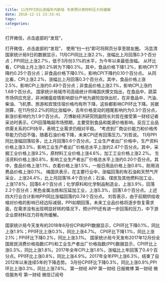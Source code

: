 ```yaml
---
title: 11月PPI同比涨幅年内新低 专家预计原材料压力将缓解
date: 2018-12-11 23:33:41
tags: 
categories: 
---
```

打开微信，点击底部的“发现”，
<!-- more -->
打开微信，点击底部的“发现”，
使用“扫一扫”即可将网页分享至朋友圈。
冯芸清
国家统计局9日的数据显示，11月CPI同比上涨2.2%，涨幅比上月回落0.3个百分点；PPI同比上涨2.7%，低于3月份3.1%的水平，为今年以来最低涨幅。
从环比看，CPI由上月上涨0.2%转为下降0.3%。其中，食品价格下降1.2%，影响CPI下降约0.25个百分点；非食品价格下降0.1%，影响CPI下降约0.10个百分点。
从同比看，CPI上涨2.2%，涨幅比上月回落0.3个百分点。其中，食品价格上涨2.5%，影响CPI上涨约0.49个百分点；非食品价格上涨2.1%，影响CPI上涨约1.68个百分点。
国家统计局城市司高级统计师绳国庆撰文指出，在食品中，蔬菜市场供应充足，非洲猪瘟疫情影响部分产地为避险加快出栏，在非食品中，汽油、柴油、飞机票、旅游和宾馆住宿价格均有所下降，这些都影响CPI环比下降。另据测算，在11月份2.2%的同比涨幅中，去年价格变动的翘尾影响约为0.3个百分点，新涨价影响约为1.9个百分点。
万博新经济研究院副院长刘哲在接受第一财经记者采访时表示，CPI回落略超市场预期，主要受到食品和能源价格影响，反应工业品供需关系的CPI持平，表明工业需求仍相对平稳。
“考虑到厂商议价能力和价格传导能力仍旧不强，随着石油价格下降，未来CPI还有回落压力。”刘哲说。
11月PPI同比涨幅回落较多，比上月回落0.6个百分点。工业生产者出厂价格中，生产资料价格上涨3.3%，影响工业生产者出厂价格总水平上涨约2.47个百分点。其中，采掘工业价格上涨9.2%，原材料工业价格上涨4.6%，加工工业价格上涨2.2%。
生活资料价格上涨0.8%，影响工业生产者出厂价格总水平上涨约0.20个百分点。其中，食品价格上涨1.1%，衣着价格上涨1.5%，一般日用品价格上涨0.8%，耐用消费品价格上涨0.1%。
绳国庆表示，在主要行业中，涨幅回落的有石油和天然气开采业，上涨24.4%，比上月回落18.4个百分点；石油、煤炭及其他燃料加工业，上涨17.6%，回落6.4个百分点；化学原料和化学制品制造业，上涨3.9%，回落2.2个百分点；黑色金属冶炼和压延加工业，上涨5.3%，回落1.6个百分点。上述四大行业合计影响PPI同比涨幅回落约0.74个百分点。
刘哲表示，由于前期供给收缩对价格的影响已经边际减弱，PPI如期回落，未来工业品价格将逐步恢复需求面，在需求没有出现明显好转的情况下，预计PPI还有进一步回落的压力，中下游企业原材料压力将有所缓解。
 
 
国家统计局今天发布的2018年6月份CPI和PPI数据显示，CPI环比下降0.1%，同比上涨1.9%；PPI环比上涨0.3%，同比上涨4.7%。
CPI环比下降1.1%，同比上涨2.1%；PPI环比下降0.2%，同比上涨3.1%。
国家统计局今天发布2017年12月份全国居民消费价格指数(CPI)和工业生产者出厂价格指数(PPI)数据显示，CPI环比上涨0.3%，同比上涨1.8%。2017年全年CPI上涨1.6%，涨幅比上年回落了0.4个百分点。PPI环比上涨0.8%，同比上涨4.9%。2017年全年PPI上涨6.3%，结束了自2012年以来连续5年的下降态势。
3月份CPI环比下降0.3%，同比上涨0.9%;PPI环比上涨0.3%，同比上涨7.6%。
第一财经
APP
第一财经
日报微博
第一财经
微信服务号
第一财经
微信订阅号
